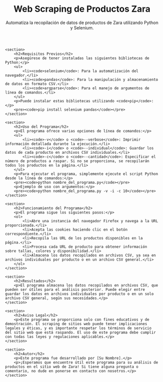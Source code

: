 <!DOCTYPE html>
<html lang="es">
<head>
    <meta charset="UTF-8">
    <meta name="viewport" content="width=device-width, initial-scale=1.0">
    <meta name="description" content="Web Scraping de Productos Zara: Automatiza la recopilación de datos de productos de Zara utilizando Python y Selenium.">
    <meta name="keywords" content="web scraping, Zara, Python, Selenium, productos, datos, scraping, programación">
    <title>Web Scraping de Productos Zara</title>
</head>
<body>
    <header>
        <h1>Web Scraping de Productos Zara</h1>
        <p>Automatiza la recopilación de datos de productos de Zara utilizando Python y Selenium.</p>
    </header>

    <section>
        <h2>Requisitos Previos</h2>
        <p>Asegúrese de tener instaladas las siguientes bibliotecas de Python:</p>
        <ul>
            <li><code>selenium</code>: Para la automatización del navegador.</li>
            <li><code>pandas</code>: Para la manipulación y almacenamiento de datos en formato CSV.</li>
            <li><code>argparse</code>: Para el manejo de argumentos de línea de comandos.</li>
        </ul>
        <p>Puede instalar estas bibliotecas utilizando <code>pip</code>:</p>
        <pre><code>pip install selenium pandas</code></pre>
    </section>

    <section>
        <h2>Uso del Programa</h2>
        <p>El programa ofrece varias opciones de línea de comandos:</p>
        <ul>
            <li><code>-v</code> o <code>--verbose</code>: Imprimir información detallada durante la ejecución.</li>
            <li><code>-i</code> o <code>--individual</code>: Guardar los datos de cada producto en archivos CSV individuales.</li>
            <li><code>-c</code> o <code>--cantidad</code>: Especificar el número de productos a raspar. Si no se proporciona, se recopilarán todos los productos en la página.</li>
        </ul>
        <p>Para ejecutar el programa, simplemente ejecute el script Python desde la línea de comandos:</p>
        <pre><code>python nombre_del_programa.py</code></pre>
        <p>Ejemplo de uso con argumentos:</p>
        <pre><code>python nombre_del_programa.py -v -i -c 10</code></pre>
    </section>

    <section>
        <h2>Funcionamiento del Programa</h2>
        <p>El programa sigue los siguientes pasos:</p>
        <ol>
            <li>Abre una instancia del navegador Firefox y navega a la URL proporcionada.</li>
            <li>Acepta las cookies haciendo clic en el botón correspondiente.</li>
            <li>Recopila las URL de los productos disponibles en la página.</li>
            <li>Procesa cada URL de producto para obtener información sobre tallas, colores y disponibilidad.</li>
            <li>Almacena los datos recopilados en archivos CSV, ya sea en archivos individuales por producto o en un archivo CSV general.</li>
        </ol>
    </section>

    <section>
        <h2>Resultados</h2>
        <p>El programa almacena los datos recopilados en archivos CSV, que pueden ser útiles para el análisis posterior. Puede elegir entre guardar los datos en archivos individuales por producto o en un solo archivo CSV general, según sus necesidades.</p>
    </section>

    <section>
        <h2>Aviso Legal</h2>
        <p>Este programa se proporciona solo con fines educativos y de demostración. El scraping de sitios web puede tener implicaciones legales y éticas, y es importante respetar los términos de servicio del sitio web que está raspando. El uso de este programa debe cumplir con todas las leyes y regulaciones aplicables.</p>
    </section>

    <section>
        <h2>Autor</h2>
        <p>Este programa fue desarrollado por [Su Nombre].</p>
        <p>¡Esperamos que encuentre útil este programa para su análisis de productos en el sitio web de Zara! Si tiene alguna pregunta o comentario, no dude en ponerse en contacto con nosotros.</p>
    </section>
</body>
</html>
